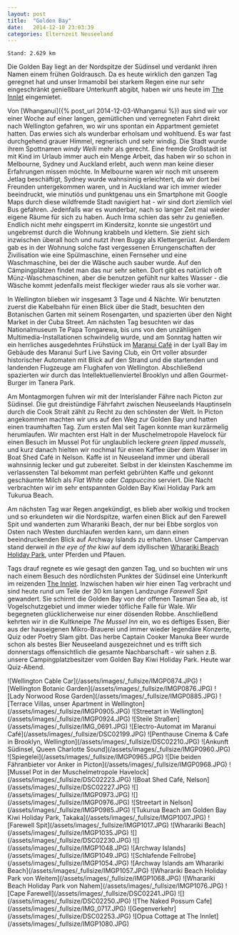 ```yaml
---
layout: post
title:  "Golden Bay"
date:   2014-12-10 23:03:39
categories: Elternzeit Neuseeland
---
```

	Stand: 2.629 km

Die Golden Bay liegt an der Nordspitze der Südinsel und verdankt ihren Namen einem frühen Goldrausch. Da es heute wirklich den ganzen Tag geregnet hat und unser Irmamobil bei starkem Regen eine nur sehr eingeschränkt genießbare Unterkunft abgibt, haben wir uns heute im [The Innlet][theinnlet] eingemietet.

Von [Whanganui]({% post_url 2014-12-03-Whanganui %}) aus sind wir vor einer Woche auf einer langen, gemütlichen und verregneten Fahrt direkt nach Wellington gefahren, wo wir uns spontan ein Appartment gemietet hatten. Das erwies sich als wunderbar erholsam und wohltuend. Es war fast durchgehend grauer Himmel, regnerisch und sehr windig. Die Stadt wurde ihrem Spottnamen *windy Welli* mehr als gerecht. Eine fremde Großstadt ist mit Kind im Urlaub immer auch ein Menge Arbeit, das haben wir so schon in Melbourne, Sydney und Auckland erlebt, auch wenn man keine dieser Erfahrungen missen möchte. In Melbourne waren wir noch mit unserem Jetlag beschäftigt, Sydney wurde wahnsinnig erleichtert, da wir dort bei Freunden untergekommen waren, und in Auckland war ich immer wieder beeindruckt, wie minutiös und punktgenau uns ein Smartphone mit Google Maps durch diese wildfremde Stadt navigiert hat - wir sind dort ziemlich viel Bus gefahren. Jedenfalls war es wunderbar, nach so langer Zeit mal wieder eigene Räume für sich zu haben. Auch Irma schien das sehr zu genießen. Endlich nicht mehr eingsperrt im Kindersitz, konnte sie ungestört und ungebremst durch die Wohnung krabbeln und klettern. Sie zieht sich inzwischen überall hoch und nutzt ihren Buggy als Klettergerüst. Außerdem gab es in der Wohnung solche fast vergessenen Errungenschaften der Zivilisation wie eine Spülmaschine, einen Fernseher und eine Waschmaschine, bei der die Wäsche auch sauber wurde. Auf den Cämpingplätzen findet man das nur sehr selten. Dort gibt es natürlich oft Münz-Waschmaschinen, aber die benutzen gefühlt nur kaltes Wasser - die Wäsche kommt jedenfalls meist fleckiger wieder raus als sie vorher war.

In Wellington blieben wir insgesamt 3 Tage und 4 Nächte. Wir benutzten zuerst die Kabelbahn für einen Blick über die Stadt, besuchten den Botanischen Garten mit seinem Rosengarten, und spazierten über den Night Market in der Cuba Street. Am nächsten Tag besuchten wir das Nationalmuseum Te Papa Tongarewa, bis uns von den unzähligen Multimedia-Installationen schwindelig wurde, und am Sonntag hatten wir ein herrliches ausgedehntes Frühstück im [Maranui Café][maranui] in der Lyall Bay im Gebäude des Maranui Surf Live Saving Club, ein Ort voller absurder historischer Automaten mit Blick auf den Strand und die startenden und landenden Flugzeuge am Flughafen von Wellington. Abschließend spazierten wir durch das Intellektuellenviertel Brooklyn und aßen Gourmet-Burger im Tanera Park.

Am Montagmorgen fuhren wir mit der Interislander Fähre nach Picton zur Südinsel. Die gut dreistündige Fährfahrt zwischen Neuseelands Hauptinseln durch die Cook Strait zählt zu Recht zu den schönsten der Welt. In Picton angekommen machten wir uns auf den Weg zur Golden Bay und hatten einen traumhaften Tag. Zum ersten Mal seit Tagen konnte man kurzärmelig herumlaufen. Wir machten erst Halt in der Muschelmetropole Havelock für einen Besuch im Mussel Pot für unglaublich leckere *green lipped mussels*, und kurz danach hielten wir nochmal für einen Kaffee über dem Wasser im Boat Shed Café in Nelson. Kaffe ist in Neuseeland immer und überall wahnsinnig lecker und gut zubereitet. Selbst in der kleinsten Kaschemme im verlassensten Tal bekommt man perfekt gebrühten Kaffe und gekonnt geschäumte Milch als *Flat White* oder *Cappuccino* serviert. Die Nacht verbrachten wir im sehr entspannten Golden Bay Kiwi Holiday Park am Tukurua Beach.

Am nächsten Tag war Regen angekündigt, es blieb aber wolkig und trocken und so erkundeten wir die Nordspitze, warfen einen Blick auf den Farewell Spit und wanderten zum Wharariki Beach, der nur bei Ebbe sorglos von Osten nach Westen durchlaufen werden kann, um dann einen beeindruckenden Blick auf Archway Islands zu erhalten. Unser Campervan stand derweil *in the eye of the kiwi* auf dem idyllischen [Wharariki Beach Holiday Park][eye], unter Pferden und Pfauen.

Tags drauf regnete es wie gesagt den ganzen Tag, und so buchten wir uns nach einem Besuch des nördlichsten Punktes der Südinsel eine Unterkunft im reizenden [The Innlet][theinnlet]. Inzwischen haben wir hier einen Tag verbracht und sind heute rund um Teile der 30 km langen Landzunge *Farewell Spit* gewandert. Sie schirmt die Golden Bay von der offenen Tasman Sea ab, ist Vogelschutzgebiet und immer wieder töfliche Falle für Wale. Wir begegneten glücklicherweise nur einer dösenden Robbe. Anschließend kehrten wir in die Kultkneipe *The Mussel Inn* ein, wo es deftiges Essen, Bier aus der hauseigenen Mikro-Brauerei und immer wieder legendäre Konzerte, Quiz oder Poetry Slam gibt. Das herbe Captain Cooker Manuka Beer wurde schon als bestes Bier Neuseeland ausgezeichnet und es trifft sich donnerstags offensichtlich die gesamte Nachbarschaft - wir sahen z.B. unsere Campingplatzbesitzer vom Golden Bay Kiwi Holiday Park. Heute war Quiz-Abend.

<div class="carousel">
![Wellington Cable Car](/assets/images/_fullsize/IMGP0874.JPG)
![Wellington Botanic Garden](/assets/images/_fullsize/IMGP0876.JPG)
![Lady Norwood Rose Garden](/assets/images/_fullsize/IMGP0885.JPG)
![Terrace Villas, unser Apartment in Wellington](/assets/images/_fullsize/IMGP0905.JPG)
![Streetart in Wellington](/assets/images/_fullsize/IMGP0924.JPG)
![Steile Straßen](/assets/images/_fullsize/IMG_0691.JPG)
![Electro-Automat im Maranui Café](/assets/images/_fullsize/DSC02199.JPG)
![Penthause Cinema & Cafe in Brooklyn, Wellington](/assets/images/_fullsize/DSC02210.JPG)
![Ankunft Südinsel, Queen Charlotte Sound](/assets/images/_fullsize/IMGP0960.JPG)
![Spiegelei](/assets/images/_fullsize/IMGP0965.JPG)
![Die beiden Fähranbieter vor Anker in Picton](/assets/images/_fullsize/IMGP0968.JPG)
![Mussel Pot in der Muschelmetropole Havelock](/assets/images/_fullsize/DSC02223.JPG)
![Boat Shed Café, Nelson](/assets/images/_fullsize/DSC02227.JPG)
![](/assets/images/_fullsize/IMGP0973.JPG)
![](/assets/images/_fullsize/IMGP0976.JPG)
![Streetart in Nelson](/assets/images/_fullsize/IMGP0985.JPG)
![Tukurua Beach am Golden Bay Kiwi Holiday Park, Takaka](/assets/images/_fullsize/IMGP1007.JPG)
![Farewell Spit](/assets/images/_fullsize/IMGP1017.JPG)
![Wharariki Beach](/assets/images/_fullsize/IMGP1035.JPG)
![](/assets/images/_fullsize/DSC02230.JPG)
![](/assets/images/_fullsize/IMGP1048.JPG)
![Archway Islands](/assets/images/_fullsize/IMGP1049.JPG)
![Schlafende Fellrobe](/assets/images/_fullsize/IMGP1054.JPG)
![Archway Islands am Wharariki Beach](/assets/images/_fullsize/IMGP1057.JPG)
![Wharariki Beach Holiday Park von Weitem](/assets/images/_fullsize/IMGP1068.JPG)
![Wharariki Beach Holiday Park von Nahem](/assets/images/_fullsize/IMGP1076.JPG)
![Cape Farewell](/assets/images/_fullsize/DSC02241.JPG)
![](/assets/images/_fullsize/DSC02250.JPG)
![The Naked Possum Cafe](/assets/images/_fullsize/IMG_0717.JPG)
![Gegenverkehr](/assets/images/_fullsize/DSC02253.JPG)
![Opua Cottage at The Innlet](/assets/images/_fullsize/IMGP1080.JPG)
</div>


[theinnlet]: http://goldenbayindex.co.nz/theinnlet
[maranui]: http://www.maranui.co.nz/
[eye]: http://www.whararikibeachholidaypark.co.nz/
